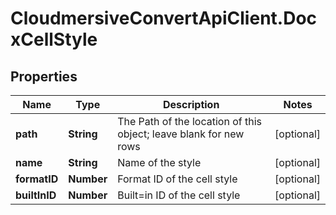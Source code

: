 # CloudmersiveConvertApiClient.DocxCellStyle

## Properties
Name | Type | Description | Notes
------------ | ------------- | ------------- | -------------
**path** | **String** | The Path of the location of this object; leave blank for new rows | [optional] 
**name** | **String** | Name of the style | [optional] 
**formatID** | **Number** | Format ID of the cell style | [optional] 
**builtInID** | **Number** | Built&#x3D;in ID of the cell style | [optional] 


